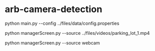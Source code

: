 # arb-camera-detection

python main.py --config ../files/data/config.properties


python managerScreen.py --source ../files/videos/parking_lot_1.mp4

python managerScreen.py --source  webcam

